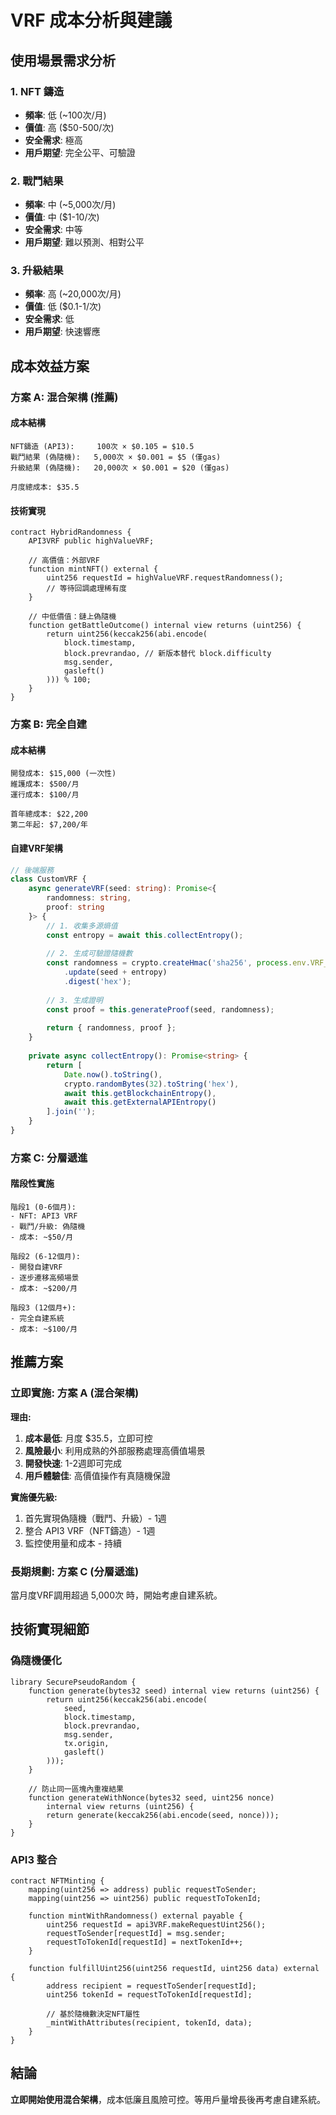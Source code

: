 # VRF 成本分析與建議

## 使用場景需求分析

### 1. NFT 鑄造
- **頻率**: 低 (~100次/月)
- **價值**: 高 ($50-500/次)
- **安全需求**: 極高
- **用戶期望**: 完全公平、可驗證

### 2. 戰鬥結果
- **頻率**: 中 (~5,000次/月) 
- **價值**: 中 ($1-10/次)
- **安全需求**: 中等
- **用戶期望**: 難以預測、相對公平

### 3. 升級結果
- **頻率**: 高 (~20,000次/月)
- **價值**: 低 ($0.1-1/次)
- **安全需求**: 低
- **用戶期望**: 快速響應

## 成本效益方案

### 方案 A: 混合架構 (推薦)

#### 成本結構
```
NFT鑄造 (API3):     100次 × $0.105 = $10.5
戰鬥結果 (偽隨機):   5,000次 × $0.001 = $5 (僅gas)
升級結果 (偽隨機):   20,000次 × $0.001 = $20 (僅gas)

月度總成本: $35.5
```

#### 技術實現
```solidity
contract HybridRandomness {
    API3VRF public highValueVRF;
    
    // 高價值：外部VRF
    function mintNFT() external {
        uint256 requestId = highValueVRF.requestRandomness();
        // 等待回調處理稀有度
    }
    
    // 中低價值：鏈上偽隨機
    function getBattleOutcome() internal view returns (uint256) {
        return uint256(keccak256(abi.encode(
            block.timestamp,
            block.prevrandao, // 新版本替代 block.difficulty
            msg.sender,
            gasleft()
        ))) % 100;
    }
}
```

### 方案 B: 完全自建

#### 成本結構
```
開發成本: $15,000 (一次性)
維護成本: $500/月
運行成本: $100/月

首年總成本: $22,200
第二年起: $7,200/年
```

#### 自建VRF架構
```typescript
// 後端服務
class CustomVRF {
    async generateVRF(seed: string): Promise<{
        randomness: string,
        proof: string
    }> {
        // 1. 收集多源熵值
        const entropy = await this.collectEntropy();
        
        // 2. 生成可驗證隨機數
        const randomness = crypto.createHmac('sha256', process.env.VRF_SECRET)
            .update(seed + entropy)
            .digest('hex');
            
        // 3. 生成證明
        const proof = this.generateProof(seed, randomness);
        
        return { randomness, proof };
    }
    
    private async collectEntropy(): Promise<string> {
        return [
            Date.now().toString(),
            crypto.randomBytes(32).toString('hex'),
            await this.getBlockchainEntropy(),
            await this.getExternalAPIEntropy()
        ].join('');
    }
}
```

### 方案 C: 分層遞進

#### 階段性實施
```
階段1 (0-6個月): 
- NFT: API3 VRF
- 戰鬥/升級: 偽隨機
- 成本: ~$50/月

階段2 (6-12個月):
- 開發自建VRF
- 逐步遷移高頻場景
- 成本: ~$200/月

階段3 (12個月+):
- 完全自建系統
- 成本: ~$100/月
```

## 推薦方案

### 立即實施: 方案 A (混合架構)

**理由:**
1. **成本最低**: 月度 $35.5，立即可控
2. **風險最小**: 利用成熟的外部服務處理高價值場景
3. **開發快速**: 1-2週即可完成
4. **用戶體驗佳**: 高價值操作有真隨機保證

**實施優先級:**
1. 首先實現偽隨機（戰鬥、升級）- 1週
2. 整合 API3 VRF（NFT鑄造）- 1週  
3. 監控使用量和成本 - 持續

### 長期規劃: 方案 C (分層遞進)

當月度VRF調用超過 5,000次 時，開始考慮自建系統。

## 技術實現細節

### 偽隨機優化
```solidity
library SecurePseudoRandom {
    function generate(bytes32 seed) internal view returns (uint256) {
        return uint256(keccak256(abi.encode(
            seed,
            block.timestamp,
            block.prevrandao,
            msg.sender,
            tx.origin,
            gasleft()
        )));
    }
    
    // 防止同一區塊內重複結果
    function generateWithNonce(bytes32 seed, uint256 nonce) 
        internal view returns (uint256) {
        return generate(keccak256(abi.encode(seed, nonce)));
    }
}
```

### API3 整合
```solidity
contract NFTMinting {
    mapping(uint256 => address) public requestToSender;
    mapping(uint256 => uint256) public requestToTokenId;
    
    function mintWithRandomness() external payable {
        uint256 requestId = api3VRF.makeRequestUint256();
        requestToSender[requestId] = msg.sender;
        requestToTokenId[requestId] = nextTokenId++;
    }
    
    function fulfillUint256(uint256 requestId, uint256 data) external {
        address recipient = requestToSender[requestId];
        uint256 tokenId = requestToTokenId[requestId];
        
        // 基於隨機數決定NFT屬性
        _mintWithAttributes(recipient, tokenId, data);
    }
}
```

## 結論

**立即開始使用混合架構**，成本低廉且風險可控。等用戶量增長後再考慮自建系統。
